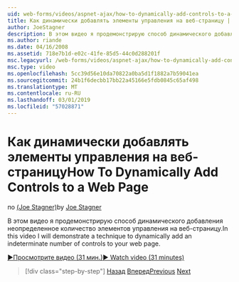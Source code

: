 ```yaml
---
uid: web-forms/videos/aspnet-ajax/how-to-dynamically-add-controls-to-a-web-page
title: Как динамически добавлять элементы управления на веб-страницу | Документация Майкрософт
author: JoeStagner
description: В этом видео я продемонстрирую способ динамического добавления неопределенное количество элементов управления на веб-страницу.
ms.author: riande
ms.date: 04/16/2008
ms.assetid: 718e7b1d-e02c-41fe-85d5-44c0d288201f
msc.legacyurl: /web-forms/videos/aspnet-ajax/how-to-dynamically-add-controls-to-a-web-page
msc.type: video
ms.openlocfilehash: 5cc39d56e10da70822a0ba5d1f1882a7b59041ea
ms.sourcegitcommit: 24b1f6decbb17bb22a45166e5fdb0845c65af498
ms.translationtype: MT
ms.contentlocale: ru-RU
ms.lasthandoff: 03/01/2019
ms.locfileid: "57028871"
---
```

<a name="how-to-dynamically-add-controls-to-a-web-page"></a><span data-ttu-id="9fae0-103">Как динамически добавлять элементы управления на веб-страницу</span><span class="sxs-lookup"><span data-stu-id="9fae0-103">How To Dynamically Add Controls to a Web Page</span></span>
====================
<span data-ttu-id="9fae0-104">по [(Joe Stagner)](https://github.com/JoeStagner)</span><span class="sxs-lookup"><span data-stu-id="9fae0-104">by [Joe Stagner](https://github.com/JoeStagner)</span></span>

<span data-ttu-id="9fae0-105">В этом видео я продемонстрирую способ динамического добавления неопределенное количество элементов управления на веб-страницу.</span><span class="sxs-lookup"><span data-stu-id="9fae0-105">In this video I will demonstrate a technique to dynamically add an indeterminate number of controls to your web page.</span></span>

[<span data-ttu-id="9fae0-106">&#9654;Просмотрите видео (31 мин.)</span><span class="sxs-lookup"><span data-stu-id="9fae0-106">&#9654; Watch video (31 minutes)</span></span>](https://channel9.msdn.com/Blogs/ASP-NET-Site-Videos/how-to-dynamically-add-controls-to-a-web-page)

> [!div class="step-by-step"]
> <span data-ttu-id="9fae0-107">[Назад](how-to-dynamically-change-css-using-the-aspnet-ajax-updatepanel.md)
> [Вперед](set-up-your-development-environment-for-aspnet-35.md)</span><span class="sxs-lookup"><span data-stu-id="9fae0-107">[Previous](how-to-dynamically-change-css-using-the-aspnet-ajax-updatepanel.md)
[Next](set-up-your-development-environment-for-aspnet-35.md)</span></span>
